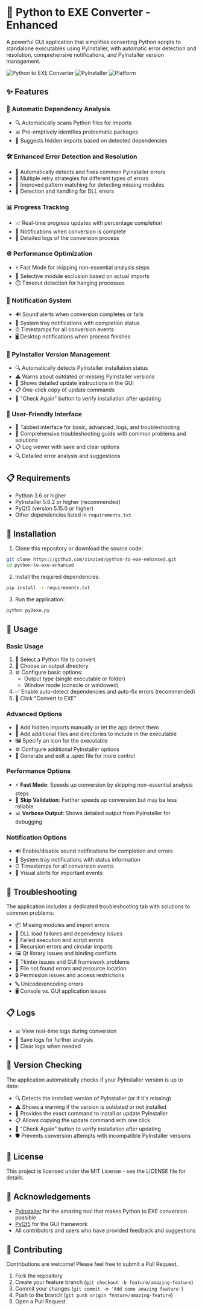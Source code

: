 # 🚀 Python to EXE Converter - Enhanced

A powerful GUI application that simplifies converting Python scripts to standalone executables using PyInstaller, with automatic error detection and resolution, comprehensive notifications, and PyInstaller version management.

![Python to EXE Converter](https://img.shields.io/badge/Python-to_EXE-blue)
![PyInstaller](https://img.shields.io/badge/PyInstaller-Enhanced-green)
![Platform](https://img.shields.io/badge/Platform-Windows-lightgrey)

## ✨ Features

### 🔄 Automatic Dependency Analysis
- 🔍 Automatically scans Python files for imports
- 📊 Pre-emptively identifies problematic packages
- 🧩 Suggests hidden imports based on detected dependencies

### 🛠️ Enhanced Error Detection and Resolution
- 🔧 Automatically detects and fixes common PyInstaller errors
- 🔄 Multiple retry strategies for different types of errors
- 🧪 Improved pattern matching for detecting missing modules
- 🔌 Detection and handling for DLL errors

### 📊 Progress Tracking
- 📈 Real-time progress updates with percentage completion
- 🔔 Notifications when conversion is complete
- 📝 Detailed logs of the conversion process

### ⚙️ Performance Optimization
- ⚡ Fast Mode for skipping non-essential analysis steps
- 🔄 Selective module exclusion based on actual imports
- ⏱️ Timeout detection for hanging processes

### 🔔 Notification System
- 🔊 Sound alerts when conversion completes or fails
- 💬 System tray notifications with completion status
- ⏰ Timestamps for all conversion events
- 🖥️ Desktop notifications when process finishes

### 🔄 PyInstaller Version Management
- 🔍 Automatically detects PyInstaller installation status
- ⚠️ Warns about outdated or missing PyInstaller versions
- 📝 Shows detailed update instructions in the GUI
- 📋 One-click copy of update commands
- 🔄 "Check Again" button to verify installation after updating

### 🎨 User-Friendly Interface
- 📑 Tabbed interface for basic, advanced, logs, and troubleshooting
- 🔧 Comprehensive troubleshooting guide with common problems and solutions
- 📋 Log viewer with save and clear options
- 🔍 Detailed error analysis and suggestions

## 📋 Requirements

- Python 3.6 or higher
- PyInstaller 5.6.2 or higher (recommended)
- PyQt5 (version 5.15.0 or higher)
- Other dependencies listed in `requirements.txt`

## 🚀 Installation

1. Clone this repository or download the source code:
```bash
git clone https://github.com/zinzied/python-to-exe-enhanced.git
cd python-to-exe-enhanced
```

2. Install the required dependencies:
```bash
pip install -r requirements.txt
```

3. Run the application:
```bash
python py2exe.py
```

## 📖 Usage

### Basic Usage

1. 📂 Select a Python file to convert
2. 📁 Choose an output directory
3. ⚙️ Configure basic options:
   - Output type (single executable or folder)
   - Window mode (console or windowed)
4. ✅ Enable auto-detect dependencies and auto-fix errors (recommended)
5. 🚀 Click "Convert to EXE"

### Advanced Options

- 🧩 Add hidden imports manually or let the app detect them
- 📁 Add additional files and directories to include in the executable
- 🖼️ Specify an icon for the executable
- ⚙️ Configure additional PyInstaller options
- 📝 Generate and edit a .spec file for more control

### Performance Options

- ⚡ **Fast Mode**: Speeds up conversion by skipping non-essential analysis steps
- 🔄 **Skip Validation**: Further speeds up conversion but may be less reliable
- 📊 **Verbose Output**: Shows detailed output from PyInstaller for debugging

### Notification Options

- 🔊 Enable/disable sound notifications for completion and errors
- 💬 System tray notifications with status information
- ⏰ Timestamps for all conversion events
- 🔔 Visual alerts for important events

## 🔧 Troubleshooting

The application includes a dedicated troubleshooting tab with solutions to common problems:

- 📦 Missing modules and import errors
- 🔌 DLL load failures and dependency issues
- 🚫 Failed execution and script errors
- 🔄 Recursion errors and circular imports
- 🖼️ Qt library issues and binding conflicts
- 🧩 Tkinter issues and GUI framework problems
- 📁 File not found errors and resource location
- 🔒 Permission issues and access restrictions
- 🔤 Unicode/encoding errors
- 🖥️ Console vs. GUI application issues

## 📋 Logs

- 📊 View real-time logs during conversion
- 💾 Save logs for further analysis
- 🧹 Clear logs when needed

## 🔄 Version Checking

The application automatically checks if your PyInstaller version is up to date:

- 🔍 Detects the installed version of PyInstaller (or if it's missing)
- ⚠️ Shows a warning if the version is outdated or not installed
- 📝 Provides the exact command to install or update PyInstaller
- 📋 Allows copying the update command with one click
- 🔄 "Check Again" button to verify installation after updating
- 🛡️ Prevents conversion attempts with incompatible PyInstaller versions

## 📝 License

This project is licensed under the MIT License - see the LICENSE file for details.

## 🙏 Acknowledgements

- [PyInstaller](https://www.pyinstaller.org/) for the amazing tool that makes Python to EXE conversion possible
- [PyQt5](https://www.riverbankcomputing.com/software/pyqt/) for the GUI framework
- All contributors and users who have provided feedback and suggestions

## 🤝 Contributing

Contributions are welcome! Please feel free to submit a Pull Request.

1. Fork the repository
2. Create your feature branch (`git checkout -b feature/amazing-feature`)
3. Commit your changes (`git commit -m 'Add some amazing feature'`)
4. Push to the branch (`git push origin feature/amazing-feature`)
5. Open a Pull Request

